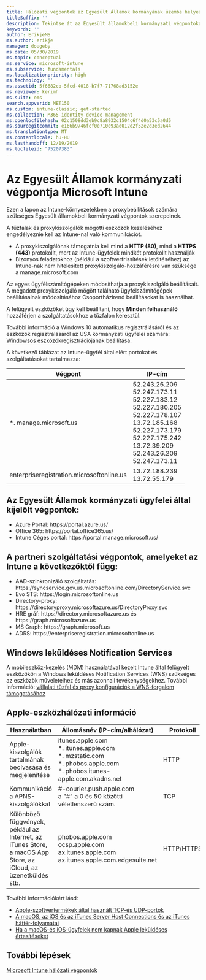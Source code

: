 ```yaml
---
title: Hálózati végpontok az Egyesült Államok kormányának üzembe helyezéséhez – Microsoft Intune
titleSuffix: ''
description: Tekintse át az Egyesült államokbeli kormányzati végpontokat az Intune-ban.
keywords: ''
author: ErikjeMS
ms.author: erikje
manager: dougeby
ms.date: 05/30/2019
ms.topic: conceptual
ms.service: microsoft-intune
ms.subservice: fundamentals
ms.localizationpriority: high
ms.technology: ''
ms.assetid: 5f6682cb-5fcd-4018-b7f7-71768ad3152e
ms.reviewer: kerimh
ms.suite: ems
search.appverid: MET150
ms.custom: intune-classic; get-started
ms.collection: M365-identity-device-management
ms.openlocfilehash: 02c1508dd3eb9c8a8932c1504c6f4d0a53c5a0d5
ms.sourcegitcommit: e166b9746fcf0e710e93ad012d2f52e2d3ed2644
ms.translationtype: MT
ms.contentlocale: hu-HU
ms.lasthandoff: 12/19/2019
ms.locfileid: "75207383"
---
```

# <a name="us-government-endpoints-for-microsoft-intune"></a>Az Egyesült Államok kormányzati végpontja Microsoft Intune

Ezen a lapon az Intune-környezetekben a proxybeállítások számára szükséges Egyesült államokbeli kormányzati végpontok szerepelnek.

A tűzfalak és proxykiszolgálók mögötti eszközök kezeléséhez engedélyeznie kell az Intune-nal való kommunikációt.

- A proxykiszolgálónak támogatnia kell mind a **HTTP (80)**, mind a **HTTPS (443)** protokollt, mert az Intune-ügyfelek mindkét protokollt használják
- Bizonyos feladatokhoz (például a szoftverfrissítések letöltéséhez) az Intune-nak nem hitelesített proxykiszolgáló-hozzáférésre van szüksége a manage.microsoft.com

Az egyes ügyfélszámítógépeken módosíthatja a proxykiszolgáló beállításait. A megadott proxykiszolgáló mögött található ügyfélszámítógépek beállításainak módosításához Csoportházirend beállításokat is használhat.

A felügyelt eszközöket úgy kell beállítani, hogy **Minden felhasználó** hozzáférjen a szolgáltatásokhoz a tűzfalon keresztül.

További információ a Windows 10 automatikus regisztrálásáról és az eszközök regisztrálásáról az USA kormányzati ügyfelei számára: [Windowsos eszközök](../enrollment/windows-enroll.md#windows-10-auto-enrollment-and-device-registration)regisztrációjának beállítása.

A következő táblázat az Intune-ügyfél által elért portokat és szolgáltatásokat tartalmazza:

|**Végpont**|**IP-cím**|
|---------------------|-----------|
|*. manage.microsoft.us | 52.243.26.209 <br> 52.247.173.11 <br> 52.227.183.12 <br>52.227.180.205 <br> 52.227.178.107 <br> 13.72.185.168 <br> 52.227.173.179 <br> 52.227.175.242 <br> 13.72.39.209 <br> 52.243.26.209 <br> 52.247.173.11 |
| enterpriseregistration.microsoftonline.us | 13.72.188.239 <br> 13.72.55.179 |

## <a name="us-government-customer-designated-endpoints"></a>Az Egyesült Államok kormányzati ügyfelei által kijelölt végpontok:
- Azure Portal: https:\//portal.azure.us/ 
- Office 365: https:\//portal.office365.us/ 
- Intune Céges portál: https:\//portal.manage.microsoft.us/ 

## <a name="partner-service-endpoints-that-intune-depends-on"></a>A partneri szolgáltatási végpontok, amelyeket az Intune a következőktől függ:
- AAD-szinkronizáló szolgáltatás: https:\//syncservice.gov.us.microsoftonline.com/DirectoryService.svc
- Evo STS: https:\//login.microsoftonline.us
- Directory-proxy: https:\//directoryproxy.microsoftazure.us/DirectoryProxy.svc
- HRE gráf: https:\//directory.microsoftazure.us és https:\//graph.microsoftazure.us
- MS Graph: https:\//graph.microsoft.us
- ADRS: https:\//enterpriseregistration.microsoftonline.us

## <a name="windows-push-notification-services"></a>Windows leküldéses Notification Services
A mobileszköz-kezelés (MDM) használatával kezelt Intune által felügyelt eszközökön a Windows leküldéses Notification Services (WNS) szükséges az eszközök műveleteihez és más azonnali tevékenységekhez. További információ: [vállalati tűzfal és proxy konfigurációk a WNS-forgalom támogatásához](https://docs.microsoft.com/windows/uwp/design/shell/tiles-and-notifications/firewall-allowlist-config)

## <a name="apple-device-network-information"></a>Apple-eszközhálózati információ

|**Használatban**|**Állomásnév (IP-cím/alhálózat)**|**Protokoll**|**Port**|
|------------|-----------|------------|-----------|
|Apple-kiszolgálók tartalmának beolvasása és megjelenítése|itunes.apple.com<br>\*. itunes.apple.com<br>\*. mzstatic.com<br>\*. phobos.apple.com<br>\*. phobos.itunes-apple.com.akadns.net|HTTP|80|
|Kommunikáció a APNS-kiszolgálókkal|#-courier.push.apple.com<br>a "#" a 0 és 50 közötti véletlenszerű szám.|TCP|5223 és 443|
|Különböző függvények, például az Internet, az iTunes Store, a macOS App Store, az iCloud, az üzenetküldés stb.|phobos.apple.com<br>ocsp.apple.com<br>ax.itunes.apple.com<br>ax.itunes.apple.com.edgesuite.net|HTTP/HTTPS|80 vagy 443|

További információkért lásd:

- [Apple-szoftvertermékek által használt TCP-és UDP-portok](https://support.apple.com/HT202944)
- [A macOS, az iOS és az iTunes Server Host Connections és az iTunes háttér-folyamatai](https://support.apple.com/HT201999)
- [Ha a macOS-és iOS-ügyfelek nem kapnak Apple leküldéses értesítéseket](https://support.apple.com/HT203609)

## <a name="next-steps"></a>További lépések
[Microsoft Intune hálózati végpontok](intune-endpoints.md)

